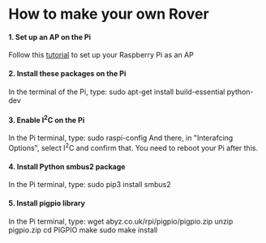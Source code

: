 # How to make your own Rover

#### 1. Set up an AP on the Pi
Follow this [tutorial](https://www.raspberrypi.org/documentation/configuration/wireless/access-point.md) to set up your Raspberry Pi as an AP

#### 2. Install these packages on the Pi
In the terminal of the Pi, type:
sudo apt-get install build-essential python-dev

#### 3. Enable I<sup>2</sup>C on the Pi
In the Pi terminal, type:
sudo raspi-config
And there, in "Interafcing Options", select I<sup>2</sup>C and confirm that.
You need to reboot your Pi after this.

#### 4. Install Python smbus2 package
In the Pi terminal, type:
sudo pip3 install smbus2

#### 5. Install pigpio library
In the Pi terminal, type:
wget abyz.co.uk/rpi/pigpio/pigpio.zip
unzip pigpio.zip
cd PIGPIO
make
sudo make install